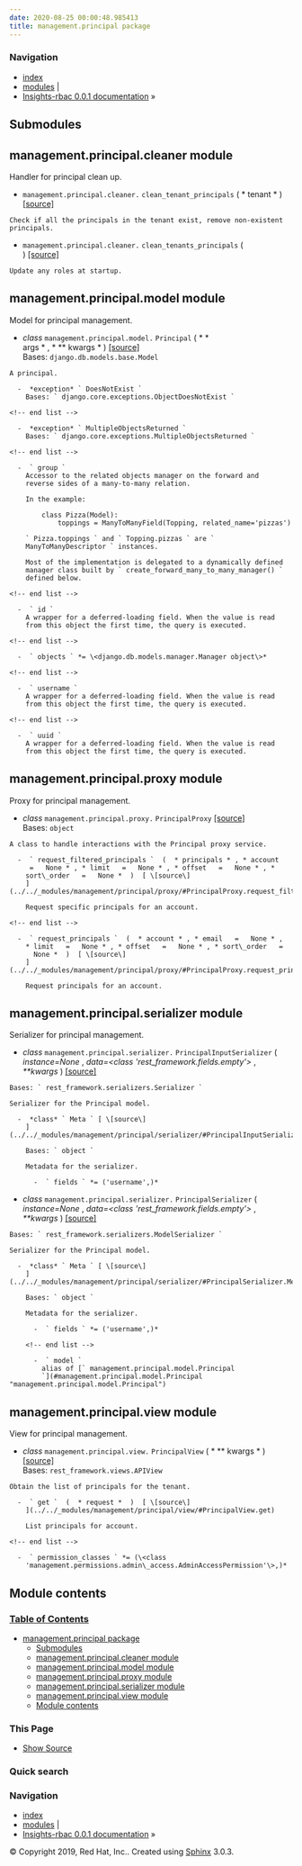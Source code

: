 ```yaml
---
date: 2020-08-25 00:00:48.985413
title: management.principal package
---
```

### Navigation

  - [index](../../genindex/ "General Index")
  - [modules](../../py-modindex/ "Python Module Index") |
  - [Insights-rbac 0.0.1 documentation](../../index/) »


## Submodules

## management.principal.cleaner module

Handler for principal clean up.

  -  ` management.principal.cleaner. ` ` clean_tenant_principals `  (  *
    tenant *  )  [ \[source\]
    ](../../_modules/management/principal/cleaner/#clean_tenant_principals)
      
    Check if all the principals in the tenant exist, remove non-existent
    principals.

<!-- end list -->

  -  ` management.principal.cleaner. ` ` clean_tenants_principals `  (  
    )  [ \[source\]
    ](../../_modules/management/principal/cleaner/#clean_tenants_principals)
      
    Update any roles at startup.

## management.principal.model module

Model for principal management.

  -  *class* ` management.principal.model. ` ` Principal `  (  * \*  
    args * , * \*\*   kwargs *  )  [ \[source\]
    ](../../_modules/management/principal/model/#Principal)   
    Bases: ` django.db.models.base.Model `
    
    A principal.
    
      -  *exception* ` DoesNotExist `   
        Bases: ` django.core.exceptions.ObjectDoesNotExist `
    
    <!-- end list -->
    
      -  *exception* ` MultipleObjectsReturned `   
        Bases: ` django.core.exceptions.MultipleObjectsReturned `
    
    <!-- end list -->
    
      -  ` group `   
        Accessor to the related objects manager on the forward and
        reverse sides of a many-to-many relation.
        
        In the example:
        
            class Pizza(Model):
                toppings = ManyToManyField(Topping, related_name='pizzas')
        
        ` Pizza.toppings ` and ` Topping.pizzas ` are `
        ManyToManyDescriptor ` instances.
        
        Most of the implementation is delegated to a dynamically defined
        manager class built by ` create_forward_many_to_many_manager() `
        defined below.
    
    <!-- end list -->
    
      -  ` id `   
        A wrapper for a deferred-loading field. When the value is read
        from this object the first time, the query is executed.
    
    <!-- end list -->
    
      -  ` objects ` *= \<django.db.models.manager.Manager object\>* 
    
    <!-- end list -->
    
      -  ` username `   
        A wrapper for a deferred-loading field. When the value is read
        from this object the first time, the query is executed.
    
    <!-- end list -->
    
      -  ` uuid `   
        A wrapper for a deferred-loading field. When the value is read
        from this object the first time, the query is executed.

## management.principal.proxy module

Proxy for principal management.

  -  *class* ` management.principal.proxy. ` ` PrincipalProxy ` [
    \[source\]
    ](../../_modules/management/principal/proxy/#PrincipalProxy)   
    Bases: ` object `
    
    A class to handle interactions with the Principal proxy service.
    
      -  ` request_filtered_principals `  (  * principals * , * account 
         =   None * , * limit   =   None * , * offset   =   None * , *
        sort\_order   =   None *  )  [ \[source\]
        ](../../_modules/management/principal/proxy/#PrincipalProxy.request_filtered_principals)
          
        Request specific principals for an account.
    
    <!-- end list -->
    
      -  ` request_principals `  (  * account * , * email   =   None * ,
        * limit   =   None * , * offset   =   None * , * sort\_order   =
          None *  )  [ \[source\]
        ](../../_modules/management/principal/proxy/#PrincipalProxy.request_principals)
          
        Request principals for an account.

## management.principal.serializer module

Serializer for principal management.

  -  *class* ` management.principal.serializer. ` `
    PrincipalInputSerializer `  (  *instance=None* , *data=\<class
    'rest\_framework.fields.empty'\>* , *\*\*kwargs*  )  [ \[source\]
    ](../../_modules/management/principal/serializer/#PrincipalInputSerializer)
      
    Bases: ` rest_framework.serializers.Serializer `
    
    Serializer for the Principal model.
    
      -  *class* ` Meta ` [ \[source\]
        ](../../_modules/management/principal/serializer/#PrincipalInputSerializer.Meta)
          
        Bases: ` object `
        
        Metadata for the serializer.
        
          -  ` fields ` *= ('username',)* 

<!-- end list -->

  -  *class* ` management.principal.serializer. ` ` PrincipalSerializer
    `  (  *instance=None* , *data=\<class
    'rest\_framework.fields.empty'\>* , *\*\*kwargs*  )  [ \[source\]
    ](../../_modules/management/principal/serializer/#PrincipalSerializer)
      
    Bases: ` rest_framework.serializers.ModelSerializer `
    
    Serializer for the Principal model.
    
      -  *class* ` Meta ` [ \[source\]
        ](../../_modules/management/principal/serializer/#PrincipalSerializer.Meta)
          
        Bases: ` object `
        
        Metadata for the serializer.
        
          -  ` fields ` *= ('username',)* 
        
        <!-- end list -->
        
          -  ` model `   
            alias of [` management.principal.model.Principal
            `](#management.principal.model.Principal "management.principal.model.Principal")

## management.principal.view module

View for principal management.

  -  *class* ` management.principal.view. ` ` PrincipalView `  (  * \*\*
      kwargs *  )  [ \[source\]
    ](../../_modules/management/principal/view/#PrincipalView)   
    Bases: ` rest_framework.views.APIView `
    
    Obtain the list of principals for the tenant.
    
      -  ` get `  (  * request *  )  [ \[source\]
        ](../../_modules/management/principal/view/#PrincipalView.get)
          
        List principals for account.
    
    <!-- end list -->
    
      -  ` permission_classes ` *= (\<class
        'management.permissions.admin\_access.AdminAccessPermission'\>,)*
        

## Module contents

### [Table of Contents](../../index/)

  - [management.principal package](#)
      - [Submodules](#submodules)
      - [management.principal.cleaner
        module](#module-management.principal.cleaner)
      - [management.principal.model
        module](#module-management.principal.model)
      - [management.principal.proxy
        module](#module-management.principal.proxy)
      - [management.principal.serializer
        module](#module-management.principal.serializer)
      - [management.principal.view
        module](#module-management.principal.view)
      - [Module contents](#module-management.principal)

### This Page

  - [Show Source](../../_sources/rbac/management.principal.rst.txt)

### Quick search

### Navigation

  - [index](../../genindex/ "General Index")
  - [modules](../../py-modindex/ "Python Module Index") |
  - [Insights-rbac 0.0.1 documentation](../../index/) »

© Copyright 2019, Red Hat, Inc.. Created using
[Sphinx](http://sphinx-doc.org/) 3.0.3.